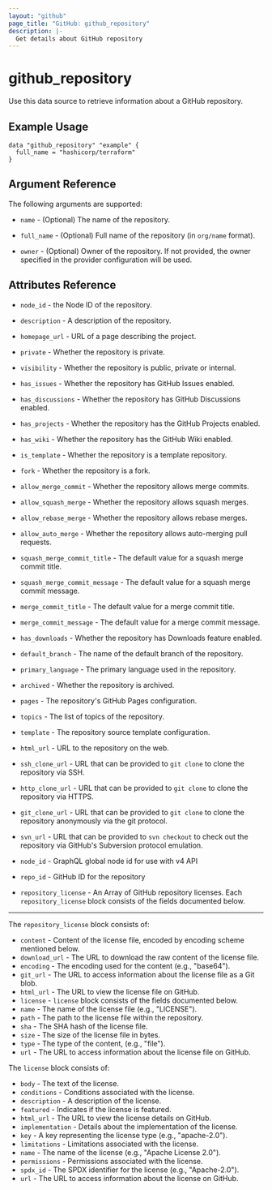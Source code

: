 ```yaml
---
layout: "github"
page_title: "GitHub: github_repository"
description: |-
  Get details about GitHub repository
---
```


# github_repository

Use this data source to retrieve information about a GitHub repository.

## Example Usage

```hcl
data "github_repository" "example" {
  full_name = "hashicorp/terraform"
}
```

## Argument Reference

The following arguments are supported:

* `name` - (Optional) The name of the repository.

* `full_name` - (Optional) Full name of the repository (in `org/name` format).

* `owner` - (Optional) Owner of the repository. If not provided, the owner specified in the provider configuration will be used.

## Attributes Reference

* `node_id` - the Node ID of the repository.

* `description` - A description of the repository.

* `homepage_url` - URL of a page describing the project.

* `private` - Whether the repository is private.

* `visibility` - Whether the repository is public, private or internal.

* `has_issues` - Whether the repository has GitHub Issues enabled.

* `has_discussions` - Whether the repository has GitHub Discussions enabled.

* `has_projects` - Whether the repository has the GitHub Projects enabled.

* `has_wiki` - Whether the repository has the GitHub Wiki enabled.

* `is_template` - Whether the repository is a template repository.

* `fork` - Whether the repository is a fork.

* `allow_merge_commit` - Whether the repository allows merge commits.

* `allow_squash_merge` - Whether the repository allows squash merges.

* `allow_rebase_merge` - Whether the repository allows rebase merges.

* `allow_auto_merge` - Whether the repository allows auto-merging pull requests.

* `squash_merge_commit_title` - The default value for a squash merge commit title.

* `squash_merge_commit_message` - The default value for a squash merge commit message.

* `merge_commit_title` - The default value for a merge commit title.

* `merge_commit_message` - The default value for a merge commit message.

* `has_downloads` - Whether the repository has Downloads feature enabled.

* `default_branch` - The name of the default branch of the repository.

* `primary_language` - The primary language used in the repository.

* `archived` - Whether the repository is archived.

* `pages` - The repository's GitHub Pages configuration.

* `topics` - The list of topics of the repository.

* `template` - The repository source template configuration.

* `html_url` - URL to the repository on the web.

* `ssh_clone_url` - URL that can be provided to `git clone` to clone the repository via SSH.

* `http_clone_url` - URL that can be provided to `git clone` to clone the repository via HTTPS.

* `git_clone_url` - URL that can be provided to `git clone` to clone the repository anonymously via the git protocol.

* `svn_url` - URL that can be provided to `svn checkout` to check out the repository via GitHub's Subversion protocol emulation.

* `node_id` - GraphQL global node id for use with v4 API

* `repo_id` - GitHub ID for the repository

* `repository_license` - An Array of GitHub repository licenses. Each `repository_license` block consists of the fields documented below.

___

The `repository_license` block consists of:

* `content` - Content of the license file, encoded by encoding scheme mentioned below.
* `download_url` - The URL to download the raw content of the license file.
* `encoding` - The encoding used for the content (e.g., "base64").
* `git_url` - The URL to access information about the license file as a Git blob.
* `html_url` - The URL to view the license file on GitHub.
* `license` - `license` block consists of the fields documented below.
* `name` - The name of the license file (e.g., "LICENSE").
* `path` - The path to the license file within the repository.
* `sha` - The SHA hash of the license file.
* `size` - The size of the license file in bytes.
* `type` - The type of the content, (e.g., "file").
* `url` - The URL to access information about the license file on GitHub.

The `license` block consists of:

* `body` - The text of the license.
* `conditions` - Conditions associated with the license.
* `description` - A description of the license.
* `featured` - Indicates if the license is featured.
* `html_url` - The URL to view the license details on GitHub.
* `implementation` - Details about the implementation of the license.
* `key` - A key representing the license type (e.g., "apache-2.0").
* `limitations` - Limitations associated with the license.
* `name` - The name of the license (e.g., "Apache License 2.0").
* `permissions` - Permissions associated with the license.
* `spdx_id` - The SPDX identifier for the license (e.g., "Apache-2.0").
* `url` - The URL to access information about the license on GitHub.
